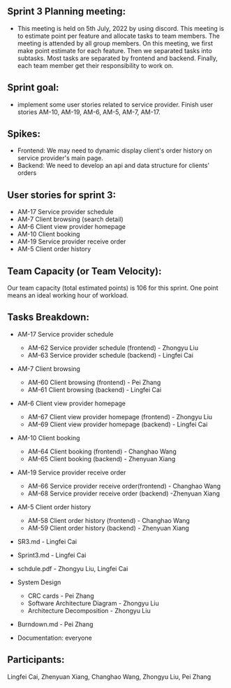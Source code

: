 ## Sprint 3 Planning meeting:

- This meeting is held on 5th July, 2022 by using discord. This meeting is to estimate point per feature and allocate tasks to team members. The meeting is attended by all group members. On this meeting, we first make point estimate for each feature. Then we separated tasks into subtasks. Most tasks are separated by frontend and backend. Finally, each team member get their responsibility to work on.

## Sprint goal:

- implement some user stories related to service provider. Finish user stories AM-10, AM-19, AM-6, AM-5, AM-7, AM-17.

## Spikes:

- Frontend: We may need to dynamic display client's order history on service provider's main page.
- Backend: We need to develop an api and data structure for clients' orders

## User stories for sprint 3:

- AM-17 Service provider schedule
- AM-7 Client browsing (search detail)
- AM-6 Client view provider homepage
- AM-10 Client booking
- AM-19 Service provider receive order
- AM-5 Client order history



## Team Capacity (or Team Velocity):

 Our team capacity (total estimated points) is 106 for this sprint. One point means an ideal working hour of workload.

## Tasks Breakdown:

- AM-17 Service provider schedule
  - AM-62 Service provider schedule (frontend) - Zhongyu Liu
  - AM-63 Service provider schedule (backend) - Lingfei Cai
- AM-7 Client browsing
  - AM-60 Client browsing (frontend) - Pei Zhang
  - AM-61 Client browsing (backend) - Lingfei Cai
- AM-6 Client view provider homepage
  - AM-67 Client view provider homepage (frontend) - Zhongyu Liu
  - AM-69 Client view provider homepage (backend) - Lingfei Cai
- AM-10 Client booking
  - AM-64 Client booking (frontend) - Changhao Wang
  - AM-65 Client booking (backend) - Zhenyuan Xiang
- AM-19 Service provider receive order
  - AM-66 Service provider receive order(frontend) - Changhao Wang
  - AM-68 Service provider receive order (backend) -Zhenyuan Xiang
- AM-5 Client order history
  - AM-58 Client order history (frontend) - Changhao Wang
  - AM-59 Client order history (backend) - Zhenyuan Xiang


- SR3.md - Lingfei Cai
- Sprint3.md - Lingfei Cai
- schdule.pdf - Zhongyu Liu, Lingfei Cai
- System Design
  - CRC cards - Pei Zhang
  - Software Architecture Diagram - Zhongyu Liu
  - Architecture Decomposition - Zhongyu Liu
- Burndown.md - Pei Zhang
- Documentation: everyone

## **Participants**: 

Lingfei Cai, Zhenyuan Xiang, Changhao Wang, Zhongyu Liu, Pei Zhang
